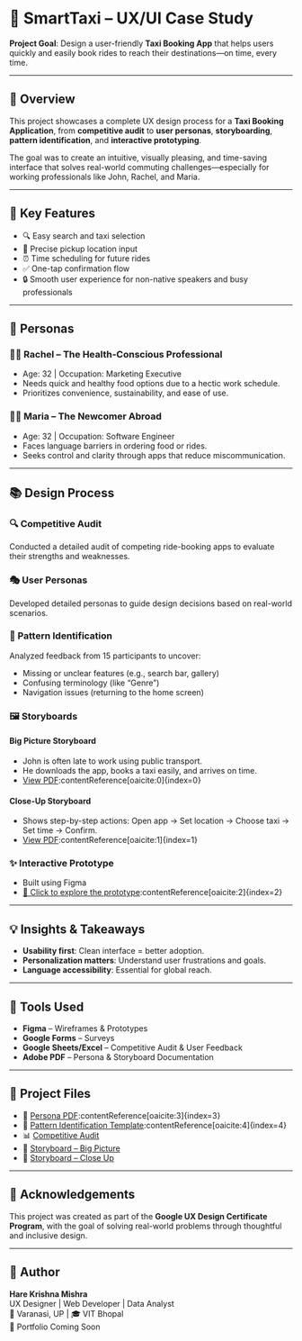 # 🚖 SmartTaxi – UX/UI Case Study

**Project Goal**: Design a user-friendly **Taxi Booking App** that helps users quickly and easily book rides to reach their destinations—on time, every time.

---

## 📲 Overview

This project showcases a complete UX design process for a **Taxi Booking Application**, from **competitive audit** to **user personas**, **storyboarding**, **pattern identification**, and **interactive prototyping**.

The goal was to create an intuitive, visually pleasing, and time-saving interface that solves real-world commuting challenges—especially for working professionals like John, Rachel, and Maria.

---

## 🎯 Key Features

- 🔍 Easy search and taxi selection
- 📍 Precise pickup location input
- ⏰ Time scheduling for future rides
- ✅ One-tap confirmation flow
- 🔒 Smooth user experience for non-native speakers and busy professionals

---

## 👥 Personas

### 🧍‍♀️ Rachel – The Health-Conscious Professional  
- Age: 32 | Occupation: Marketing Executive  
- Needs quick and healthy food options due to a hectic work schedule.  
- Prioritizes convenience, sustainability, and ease of use.

### 🧍‍♀️ Maria – The Newcomer Abroad  
- Age: 32 | Occupation: Software Engineer  
- Faces language barriers in ordering food or rides.  
- Seeks control and clarity through apps that reduce miscommunication.

---

## 📚 Design Process

### 🔍 Competitive Audit
Conducted a detailed audit of competing ride-booking apps to evaluate their strengths and weaknesses.

### 🎭 User Personas
Developed detailed personas to guide design decisions based on real-world scenarios.

### 🧠 Pattern Identification
Analyzed feedback from 15 participants to uncover:
- Missing or unclear features (e.g., search bar, gallery)
- Confusing terminology (like “Genre”)
- Navigation issues (returning to the home screen)

### 🖼️ Storyboards

#### Big Picture Storyboard  
- John is often late to work using public transport.  
- He downloads the app, books a taxi easily, and arrives on time.  
- [View PDF](./Big%20picture%20StoryBoard.pdf)&#8203;:contentReference[oaicite:0]{index=0}

#### Close-Up Storyboard  
- Shows step-by-step actions: Open app → Set location → Choose taxi → Set time → Confirm.  
- [View PDF](./Close%20up%20Story%20Board.pdf)&#8203;:contentReference[oaicite:1]{index=1}

### ✨ Interactive Prototype
- Built using Figma  
- [🔗 Click to explore the prototype](https://www.figma.com/proto/1qpCmdCExpec8YhPuHTDmb/Untitled?type=design&node-id=6-752&scaling=scale-down&page-id=0%3A1&starting-point-node-id=1%3A2)&#8203;:contentReference[oaicite:2]{index=2}

---

## 💡 Insights & Takeaways

- **Usability first**: Clean interface = better adoption.
- **Personalization matters**: Understand user frustrations and goals.
- **Language accessibility**: Essential for global reach.

---

## 🔧 Tools Used

- **Figma** – Wireframes & Prototypes  
- **Google Forms** – Surveys  
- **Google Sheets/Excel** – Competitive Audit & User Feedback  
- **Adobe PDF** – Persona & Storyboard Documentation

---

## 📁 Project Files

- 📄 [Persona PDF](./Persona%20pdf.pdf)&#8203;:contentReference[oaicite:3]{index=3}  
- 🧾 [Pattern Identification Template](./Pattern%20Identification%20TemplateGoogle%20UX%20Design%20Certificate.pdf)&#8203;:contentReference[oaicite:4]{index=4}  
- 📊 [Competitive Audit](./Competitive%20audit.xlsx)  
- 📖 [Storyboard – Big Picture](./Big%20picture%20StoryBoard.pdf)  
- 📖 [Storyboard – Close Up](./Close%20up%20Story%20Board.pdf)

---

## 🙌 Acknowledgements

This project was created as part of the **Google UX Design Certificate Program**, with the goal of solving real-world problems through thoughtful and inclusive design.

---

## 📌 Author

**Hare Krishna Mishra**  
UX Designer | Web Developer | Data Analyst  
📍 Varanasi, UP | 🎓 VIT Bhopal  
🔗 Portfolio Coming Soon
